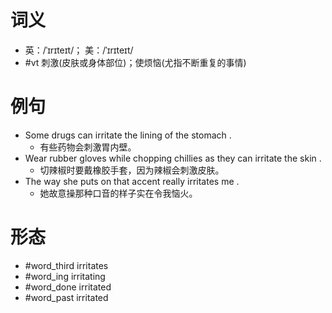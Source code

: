 # 词义
- 英：/ˈɪrɪteɪt/； 美：/ˈɪrɪteɪt/
- #vt 刺激(皮肤或身体部位)；使烦恼(尤指不断重复的事情)
# 例句
- Some drugs can irritate the lining of the stomach .
	- 有些药物会刺激胃内壁。
- Wear rubber gloves while chopping chillies as they can irritate the skin .
	- 切辣椒时要戴橡胶手套，因为辣椒会刺激皮肤。
- The way she puts on that accent really irritates me .
	- 她故意操那种口音的样子实在令我恼火。
# 形态
- #word_third irritates
- #word_ing irritating
- #word_done irritated
- #word_past irritated
